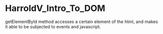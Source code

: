 # HarroldV_Intro_To_DOM
getElementById method accesses a certain element of the html, and makes it able to be subjected to events and javascript.